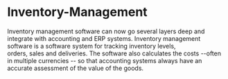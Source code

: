 # Inventory-Management
Inventory management software can now go several layers deep and integrate with accounting and ERP systems. 
Inventory management software is a software system for tracking inventory levels, orders, sales and deliveries.
The software also calculates the costs --often in multiple currencies -- so that accounting systems always have an accurate assessment of the value of the goods. 


